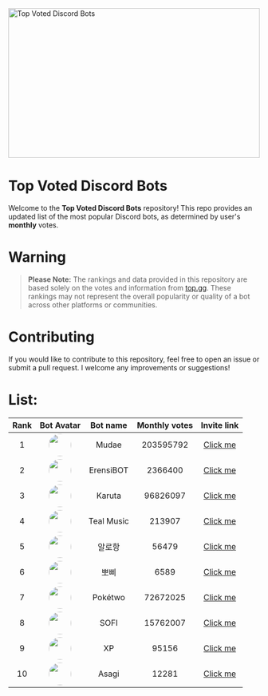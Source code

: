 <img src="https://miro.medium.com/v2/resize:fit:1400/0*HZPDFAVijYC-uNJ6.png" alt="Top Voted Discord Bots" height="300" width="100%">

# Top Voted Discord Bots

Welcome to the **Top Voted Discord Bots** repository! This repo provides an updated list of the most popular Discord bots, as determined by user's **monthly** votes.

# Warning
> **Please Note:** The rankings and data provided in this repository are based solely on the votes and information from [top.gg](https://top.gg/). These rankings may not represent the overall popularity or quality of a bot across other platforms or communities.

# Contributing

If you would like to contribute to this repository, feel free to open an issue or submit a pull request. I welcome any improvements or suggestions!

# List:



| Rank | Bot Avatar | Bot name        | Monthly votes | Invite link  |
|:----:|:----------:|:-----------------:|:--------------:|:------------:|
| 1 | <img src="https://cdn.discordapp.com/avatars/432610292342587392/29cb28fbf65a3958105026ab03abd306.png" width="45" height="45" style="border-radius: 50%"/> | Mudae | 203595792 | [Click me](https://discord.com/api/oauth2/authorize?client_id=432610292342587392&permissions=537159744&scope=applications.commands%20bot) |
| 2 | <img src="https://cdn.discordapp.com/avatars/689766089567109158/164365c3a3728800574ee9d6c274de10.png" width="45" height="45" style="border-radius: 50%"/> | ErensiBOT | 2366400 | [Click me](https://eren.si/invite) |
| 3 | <img src="https://cdn.discordapp.com/avatars/646937666251915264/0e54d87446f106d1fd58385295ae9deb.png" width="45" height="45" style="border-radius: 50%"/> | Karuta | 96826097 | [Click me](https://discordapp.com/oauth2/authorize?client_id=646937666251915264&permissions=379969&scope=bot) |
| 4 | <img src="https://cdn.discordapp.com/avatars/972795104525975622/72cf9c6425e087826f5e6f77053cdc76.png" width="45" height="45" style="border-radius: 50%"/> | Teal Music | 213907 | [Click me](https://discord.com/oauth2/authorize?client_id=972795104525975622&permissions=3492864&scope=applications.commands%20bot) |
| 5 | <img src="https://cdn.discordapp.com/avatars/826698986970677278/d1976db23f620c4ad18ecadd62082280.png" width="45" height="45" style="border-radius: 50%"/> | 알로항 | 56479 | [Click me](https://discord.com/oauth2/authorize?client_id=826698986970677278&permissions=8&scope=bot%20applications.commands) |
| 6 | <img src="https://cdn.discordapp.com/avatars/896270994740764684/821dd4397b085136c9973275b668ac7a.png" width="45" height="45" style="border-radius: 50%"/> | 뽀삐 | 6589 | [Click me](https://discord.com/oauth2/authorize?client_id=896270994740764684&permissions=281357446256&redirect_uri=https://poppymusic.xyz/thanks&response_type=code&scope=bot%20applications.commands%20identify) |
| 7 | <img src="https://cdn.discordapp.com/avatars/716390085896962058/3031fa9e2fabde1652a57ab33f4d7f37.png" width="45" height="45" style="border-radius: 50%"/> | Pokétwo | 72672025 | [Click me](https://discord.com/oauth2/authorize?client_id=716390085896962058&scope=bot%20applications.commands&permissions=388168) |
| 8 | <img src="https://cdn.discordapp.com/avatars/853629533855809596/a_4e9b12420d607a91fe65c3f7a035398f.png" width="45" height="45" style="border-radius: 50%"/> | SOFI | 15762007 | [Click me](https://discord.com/api/oauth2/authorize?client_id=853629533855809596&scope=bot+applications.commands&permissions=515396455521) |
| 9 | <img src="https://cdn.discordapp.com/avatars/706935674800177193/ca577edf02e91edf33842cc8a06b7e91.png" width="45" height="45" style="border-radius: 50%"/> | XP | 95156 | [Click me](https://get.xp-bot.net) |
| 10 | <img src="https://cdn.discordapp.com/avatars/1053580838945693717/a_5fe95450b4ebfd5e7aa692d6e7edb3d6.png" width="45" height="45" style="border-radius: 50%"/> | Asagi | 12281 | [Click me](https://discord.com/api/oauth2/authorize?client_id=1053580838945693717&permissions=8&scope=bot) |
